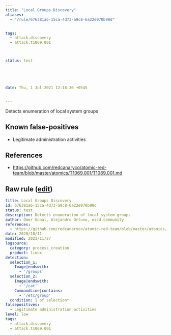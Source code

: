 ```yaml
---
title: "Local Groups Discovery"
aliases:
  - "/rule/676381a6-15ca-4d73-a9c8-6a22e970b90d"


tags:
  - attack.discovery
  - attack.t1069.001



status: test





date: Thu, 1 Jul 2021 12:18:30 +0545


---
```


Detects enumeration of local system groups

<!--more-->


## Known false-positives

* Legitimate administration activities



## References

* https://github.com/redcanaryco/atomic-red-team/blob/master/atomics/T1069.001/T1069.001.md


## Raw rule ([edit](https://github.com/SigmaHQ/sigma/edit/master/rules/linux/process_creation/proc_creation_lnx_local_groups.yml))
```yaml
title: Local Groups Discovery
id: 676381a6-15ca-4d73-a9c8-6a22e970b90d
status: test
description: Detects enumeration of local system groups
author: Ömer Günal, Alejandro Ortuno, oscd.community
references:
  - https://github.com/redcanaryco/atomic-red-team/blob/master/atomics/T1069.001/T1069.001.md
date: 2020/10/11
modified: 2021/11/27
logsource:
  category: process_creation
  product: linux
detection:
  selection_1:
    Image|endswith:
      - '/groups'
  selection_2:
    Image|endswith:
      - '/cat'
    CommandLine|contains:
      - '/etc/group'
  condition: 1 of selection*
falsepositives:
  - Legitimate administration activities
level: low
tags:
  - attack.discovery
  - attack.t1069.001

```
